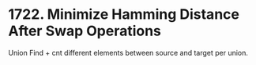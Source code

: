 # 1722. Minimize Hamming Distance After Swap Operations
Union Find + cnt different elements between source and target per union. 